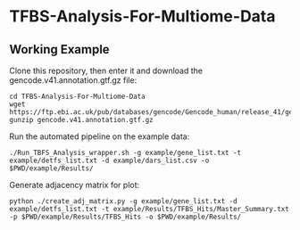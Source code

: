 # TFBS-Analysis-For-Multiome-Data

## Working Example


Clone this repository, then enter it and download the gencode.v41.annotation.gtf.gz file:

    cd TFBS-Analysis-For-Multiome-Data
    wget https://ftp.ebi.ac.uk/pub/databases/gencode/Gencode_human/release_41/gencode.v41.annotation.gtf.gz
    gunzip gencode.v41.annotation.gtf.gz
    
Run the automated pipeline on the example data:

    ./Run_TBFS_Analysis_wrapper.sh -g example/gene_list.txt -t example/detfs_list.txt -d example/dars_list.csv -o $PWD/example/Results/

Generate adjacency matrix for plot:

    python ./create_adj_matrix.py -g example/gene_list.txt -d example/detfs_list.txt -t example/Results/TFBS_Hits/Master_Summary.txt -p $PWD/example/Results/TFBS_Hits -o $PWD/example/Results/

